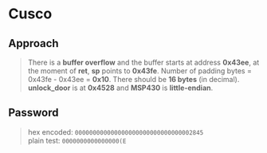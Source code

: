 
# Cusco

## Approach

> There is a **buffer overflow** and the buffer starts at address **0x43ee**, at the moment of **ret**, **sp** points to **0x43fe**.
Number of padding bytes = 0x43fe - 0x43ee = **0x10**.
There should be **16 bytes** (in decimal). **unlock_door** is at **0x4528** and **MSP430** is **little-endian**.

## Password

> hex encoded: `000000000000000000000000000000002845`\
plain test: `0000000000000000(E`
